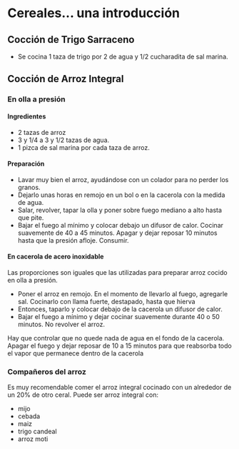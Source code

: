 # Cereales... una introducción #

## Cocción de Trigo Sarraceno ##

- Se cocina 1 taza de trigo por 2 de agua y 1/2 cucharadita de sal marina.

## Cocción de Arroz Integral ##

### En olla a presión ###

#### Ingredientes ####

- 2 tazas de arroz
- 3 y 1/4 a 3 y 1/2 tazas de agua.
- 1 pizca de sal marina por cada taza de arroz.

#### Preparación ####

+ Lavar muy bien el arroz, ayudándose con un colador para no perder los granos.
+ Dejarlo unas horas en remojo en un bol o en la cacerola con la medida de agua.
+ Salar, revolver, tapar la olla y poner sobre fuego mediano a alto hasta que pite.
+ Bajar el fuego al mínimo y colocar debajo un difusor de
  calor. Cocinar suavemente de 40 a 45 minutos. Apagar y dejar reposar
  10 minutos hasta que la presión afloje. Consumir.

#### En cacerola de acero inoxidable ####

Las proporciones son iguales que las utilizadas para preparar arroz
cocido en olla a presión.

+ Poner el arroz en remojo. En el momento de llevarlo al fuego,
  agregarle sal. Cocinarlo con llama fuerte, destapado, hasta que
  hierva
+ Entonces, taparlo y colocar debajo de la cacerola un difusor de
  calor.
+ Bajar el fuego a mínimo y dejar cocinar suavemente durante 40 o 50
  minutos. No revolver el arroz.

Hay que controlar que no quede nada de agua en el fondo de la
cacerola. Apagar el fuego y dejar reposar de 10 a 15 minutos para que
reabsorba todo el vapor que permanece dentro de la cacerola

### Compañeros del arroz ###

Es muy recomendable comer el arroz integral cocinado con un alrededor de un 20% de otro ceral.
Puede ser arroz integral con:

- mijo
- cebada
- maiz
- trigo candeal
- arroz moti
